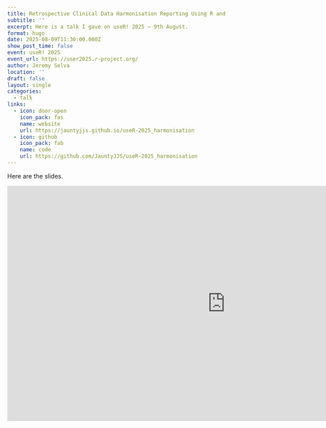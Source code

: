 ```yaml
---
title: Retrospective Clinical Data Harmonisation Reporting Using R and Quarto
subtitle: ''
excerpt: Here is a talk I gave on useR! 2025 – 9th August.
format: hugo
date: 2025-08-09T11:30:00.000Z
show_post_time: false
event: useR! 2025
event_url: https://user2025.r-project.org/
author: Jeremy Selva
location: ''
draft: false
layout: single
categories:
  - talk
links:
  - icon: door-open
    icon_pack: fas
    name: website
    url: https://jauntyjjs.github.io/useR-2025_harmonisation
  - icon: github
    icon_pack: fab
    name: code
    url: https://github.com/JauntyJJS/useR-2025_harmonisation
---
```



Here are the slides.

<iframe width="1000" height="540" src="https://jauntyjjs.github.io/useR-2025_harmonisation" frameborder="0" allowfullscreen>
</iframe>
